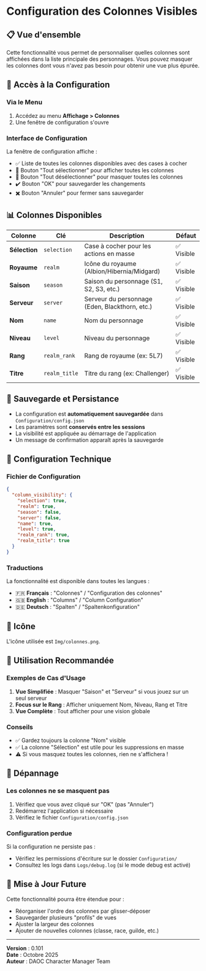 # Configuration des Colonnes Visibles

## 📋 Vue d'ensemble

Cette fonctionnalité vous permet de personnaliser quelles colonnes sont affichées dans la liste principale des personnages. Vous pouvez masquer les colonnes dont vous n'avez pas besoin pour obtenir une vue plus épurée.

## 🎯 Accès à la Configuration

### Via le Menu

1. Accédez au menu **Affichage > Colonnes**
2. Une fenêtre de configuration s'ouvre

### Interface de Configuration

La fenêtre de configuration affiche :
- ✅ Liste de toutes les colonnes disponibles avec des cases à cocher
- 🔘 Bouton "Tout sélectionner" pour afficher toutes les colonnes
- 🔘 Bouton "Tout désélectionner" pour masquer toutes les colonnes
- ✔️ Bouton "OK" pour sauvegarder les changements
- ✖️ Bouton "Annuler" pour fermer sans sauvegarder

## 📊 Colonnes Disponibles

| Colonne | Clé | Description | Défaut |
|---------|-----|-------------|--------|
| **Sélection** | `selection` | Case à cocher pour les actions en masse | ✅ Visible |
| **Royaume** | `realm` | Icône du royaume (Albion/Hibernia/Midgard) | ✅ Visible |
| **Saison** | `season` | Saison du personnage (S1, S2, S3, etc.) | ✅ Visible |
| **Serveur** | `server` | Serveur du personnage (Eden, Blackthorn, etc.) | ✅ Visible |
| **Nom** | `name` | Nom du personnage | ✅ Visible |
| **Niveau** | `level` | Niveau du personnage | ✅ Visible |
| **Rang** | `realm_rank` | Rang de royaume (ex: 5L7) | ✅ Visible |
| **Titre** | `realm_title` | Titre du rang (ex: Challenger) | ✅ Visible |

## 💾 Sauvegarde et Persistance

- La configuration est **automatiquement sauvegardée** dans `Configuration/config.json`
- Les paramètres sont **conservés entre les sessions**
- La visibilité est appliquée au démarrage de l'application
- Un message de confirmation apparaît après la sauvegarde

## 🔧 Configuration Technique

### Fichier de Configuration

```json
{
  "column_visibility": {
    "selection": true,
    "realm": true,
    "season": false,
    "server": false,
    "name": true,
    "level": true,
    "realm_rank": true,
    "realm_title": true
  }
}
```

### Traductions

La fonctionnalité est disponible dans toutes les langues :
- 🇫🇷 **Français** : "Colonnes" / "Configuration des colonnes"
- 🇬🇧 **English** : "Columns" / "Column Configuration"
- 🇩🇪 **Deutsch** : "Spalten" / "Spaltenkonfiguration"

## 🎨 Icône

L'icône utilisée est `Img/colonnes.png`.

## 📝 Utilisation Recommandée

### Exemples de Cas d'Usage

1. **Vue Simplifiée** : Masquer "Saison" et "Serveur" si vous jouez sur un seul serveur
2. **Focus sur le Rang** : Afficher uniquement Nom, Niveau, Rang et Titre
3. **Vue Complète** : Tout afficher pour une vision globale

### Conseils

- ✅ Gardez toujours la colonne "Nom" visible
- ✅ La colonne "Sélection" est utile pour les suppressions en masse
- ⚠️ Si vous masquez toutes les colonnes, rien ne s'affichera !

## 🐛 Dépannage

### Les colonnes ne se masquent pas

1. Vérifiez que vous avez cliqué sur "OK" (pas "Annuler")
2. Redémarrez l'application si nécessaire
3. Vérifiez le fichier `Configuration/config.json`

### Configuration perdue

Si la configuration ne persiste pas :
- Vérifiez les permissions d'écriture sur le dossier `Configuration/`
- Consultez les logs dans `Logs/debug.log` (si le mode debug est activé)

## 🔄 Mise à Jour Future

Cette fonctionnalité pourra être étendue pour :
- Réorganiser l'ordre des colonnes par glisser-déposer
- Sauvegarder plusieurs "profils" de vues
- Ajuster la largeur des colonnes
- Ajouter de nouvelles colonnes (classe, race, guilde, etc.)

---

**Version** : 0.101  
**Date** : Octobre 2025  
**Auteur** : DAOC Character Manager Team
